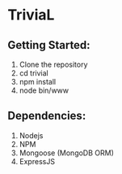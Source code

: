 # TriviaL
Getting Started:
---------------------
1. Clone the repository
2. cd trivial
3. npm install
4. node bin/www

Dependencies:
---------------------
1. Nodejs
2. NPM
3. Mongoose (MongoDB ORM)
4. ExpressJS
